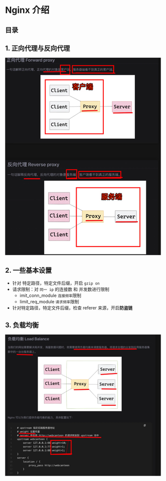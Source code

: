 
# Nginx 介绍



## 目录
<!-- toc -->
 ## 1. 正向代理与反向代理 

![图片&文件](./files/20241025-4.png)

## 2. 一些基本设置

- 针对 特定路径，特定文件后缀，开启 `gzip on`
- 请求限制：对 `同一 ip` 的连接数 和 并发数进行限制
	- imit_conn_module `连接频率`限制
	- limit_req_module `请求频率`限制
- 针对特定路径，特定文件后缀，检查 referer 来源，开启**防盗链**

## 3. 负载均衡

![图片&文件](./files/20241025-5.png)


